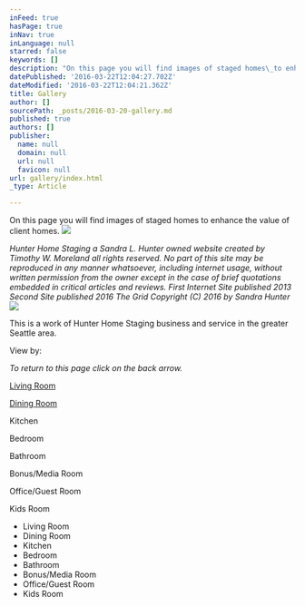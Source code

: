 ```yaml
---
inFeed: true
hasPage: true
inNav: true
inLanguage: null
starred: false
keywords: []
description: "On this page you will find images of staged homes\_to enhance the value of client homes."
datePublished: '2016-03-22T12:04:27.702Z'
dateModified: '2016-03-22T12:04:21.362Z'
title: Gallery
author: []
sourcePath: _posts/2016-03-20-gallery.md
published: true
authors: []
publisher:
  name: null
  domain: null
  url: null
  favicon: null
url: gallery/index.html
_type: Article

---
```

On this page you will find images of staged homes to enhance the value of client homes.
![](https://the-grid-user-content.s3-us-west-2.amazonaws.com/8d7501b3-3fba-49ae-9f7a-928cffbc0c51.jpg)

_Hunter Home Staging a Sandra L. Hunter owned website created by Timothy W. Moreland all rights reserved. No part of this site may be reproduced in any manner whatsoever, including internet usage, without written permission from the owner except in the case of brief quotations embedded in critical articles and reviews. First Internet Site published 2013 Second Site published 2016 The Grid Copyright (C) 2016 by Sandra Hunter_
![](https://the-grid-user-content.s3-us-west-2.amazonaws.com/501c25b0-2c51-4e21-bb6d-60b6effdbe42.jpg)

This is a work of Hunter Home Staging business and service in the greater Seattle area. 

View by:

_To return to this page click on the back arrow._

[Living Room][0]

[Dining Room][1]

Kitchen

Bedroom

Bathroom

Bonus/Media Room

Office/Guest Room

Kids Room

* Living Room
* Dining Room
* Kitchen
* Bedroom
* Bathroom
* Bonus/Media Room
* Office/Guest Room
* Kids Room

[0]: https://thegrid.ai/hunterhomestaging/living-room/
[1]: https://thegrid.ai/hunterhomestaging/dining-room/